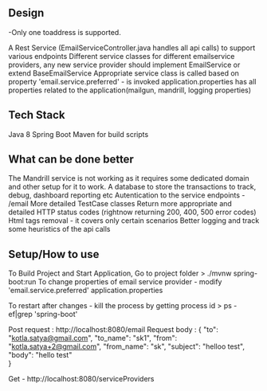 Design
------
-Only one toaddress is supported.

A Rest Service (EmailServiceController.java handles all api calls) to support various endpoints
Different service classes for different emailservice providers, any new service provider should implement EmailService or extend BaseEmailService
Appropriate service class is called based on property 'email.service.preferred' - is invoked 
application.properties has all properties related to the application(mailgun, mandrill, logging properties)

Tech Stack
----------
Java 8
Spring Boot
Maven for build scripts

What can be done better
------------------------
The Mandrill service is not working as it requires some dedicated domain and other setup for it to work.
A database to store the transactions to track, debug, dashboard reporting etc
Autentication to the service endpoints - /email
More detailed TestCase classes
Return more appropriate and detailed HTTP status codes (rightnow returning 200, 400, 500 error codes)
Html tags removal - it covers only certain scenarios
Better logging and track some heuristics of the api calls


Setup/How to use 
------------------
To Build Project and Start Application, Go to project folder > ./mvnw spring-boot:run
To change properties of email service provider - modify 'email.service.preferred' application.properties

To restart after changes -  kill the process by getting process id > ps -ef|grep 'spring-boot'

Post request : http://localhost:8080/email
Request body :
{
	"to": "kotla.satya@gmail.com",
	"to_name": "sk1",
	"from": "kotla.satya+2@gmail.com",
	"from_name": "sk",
	"subject": "helloo test",
	"body": "hello test"	
}

Get - http://localhost:8080/serviceProviders

